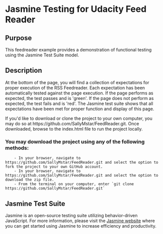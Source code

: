 # Jasmine Testing for Udacity Feed Reader

## Purpose

<p>This feedreader example provides a demonstration of functional testing using the Jasmine Test Suite model.</p>

## Description

<p>At the bottom of the page, you will find a collection of expectations for proper execution of the RSS Feedreader.  Each expectation has been automatically tested against the page execution.  If the page performs as expected, the test passes and is 'green'.  If the page does not perform as expected, the test fails and is 'red'.  The Jasmine test suite shows that all expectations have been met for proper function and display of this page.</p>
<p>If you'd like to download or clone the project to your own computer, you may do so at https://github.com/SallyMstar/FeedReader.git.  Once downloaded, browse to the index.html file to run the project locally.</p>

### You may download the project using any of the following methods:
		- In your browser, navigate to https://github.com/SallyMstar/FeedReader.git and select the option to fork the project to your own GitHub account.
		- In your browser, navigate to https://github.com/SallyMstar/FeedReader.git and select the option to download the zip file.
		- From the terminal on your computer, enter `git clone https://github.com/SallyMstar/FeedReader.git`
	

## Jasmine Test Suite

<p>Jasmine is an open-source testing suite utilizing behavior-driven JavaScript.  For more information, please visit the <a href="https://jasmine.github.io/">Jasmine website</a> where you can get started using Jasmine to increase efficiency and productivity.</p>